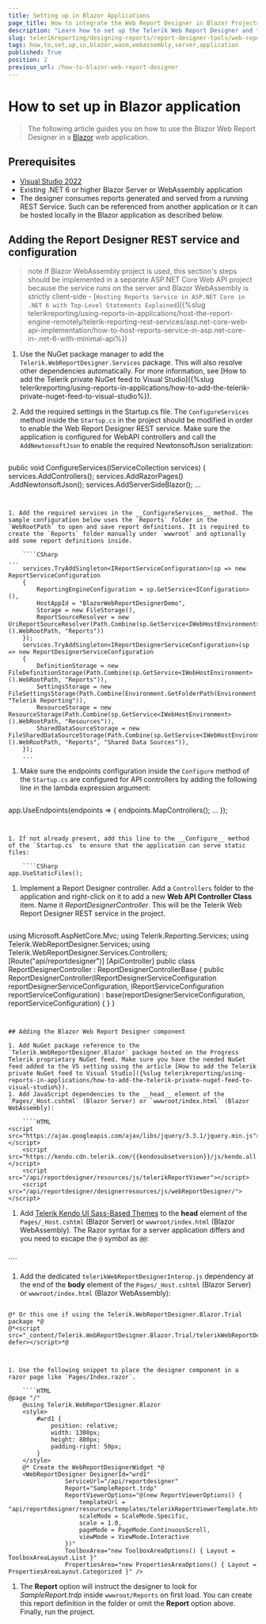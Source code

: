 ```yaml
---
title: Setting up in Blazor Applications
page_title: How to integrate the Web Report Designer in Blazor Projects
description: "Learn how to set up the Telerik Web Report Designer and the required REST Services in a Blazor application."
slug: telerikreporting/designing-reports/report-designer-tools/web-report-designer/how-to-set-up-in-blazor-application
tags: how,to,set,up,in,blazor,wasm,webassembly,server,application
published: True
position: 2
previous_url: /how-to-blazor-web-report-designer
---
```


# How to set up in Blazor application

> The following article guides you on how to use the Blazor Web Report Designer in a [Blazor](https://dotnet.microsoft.com/apps/aspnet/web-apps/blazor) web application.

## Prerequisites

* [Visual Studio 2022](https://www.visualstudio.com/vs/)
* Existing .NET 6 or higher Blazor Server or WebAssembly application
* The designer consumes reports generated and served from a running REST Service. Such can be referenced from another application or it can be hosted locally in the Blazor application as described below.

## Adding the Report Designer REST service and configuration

>note If Blazor WebAssembly project is used, this section's steps should be implemented in a separate ASP.NET Core Web API project because the service runs on the server and Blazor WebAssembly is strictly client-side - [`Hosting Reports Service in ASP.NET Core in .NET 6 with Top-Level Statements Explained`]({%slug telerikreporting/using-reports-in-applications/host-the-report-engine-remotely/telerik-reporting-rest-services/asp.net-core-web-api-implementation/how-to-host-reports-service-in-asp.net-core-in-.net-6-with-minimal-api%})

1. Use the NuGet package manager to add the `Telerik.WebReportDesigner.Services` package. This will also resolve other dependencies automatically. For more information, see [How to add the Telerik private NuGet feed to Visual Studio]({%slug telerikreporting/using-reports-in-applications/how-to-add-the-telerik-private-nuget-feed-to-visual-studio%}).
1. Add the required settings in the Startup.cs file. The `ConfigureServices` method inside the `Startup.cs` in the project should be modified in order to enable the Web Report Designer REST service. Make sure the application is configured for WebAPI controllers and call the `AddNewtonsoftJson` to enable the required NewtonsoftJson serialization:

	````CSharp
public void ConfigureServices(IServiceCollection services)
	{
		services.AddControllers();
		services.AddRazorPages()
		 .AddNewtonsoftJson();
		services.AddServerSideBlazor();
	 ...
````


1. Add the required services in the __ConfigureServices__ method. The sample configuration below uses the `Reports` folder in the `WebRootPath` to open and save report definitions. It is required to create the `Reports` folder manually under `wwwroot` and optionally add some report definitions inside.

	````CSharp
...
	services.TryAddSingleton<IReportServiceConfiguration>(sp => new ReportServiceConfiguration
	{
		ReportingEngineConfiguration = sp.GetService<IConfiguration>(),
		HostAppId = "BlazorWebReportDesignerDemo",
		Storage = new FileStorage(),
		ReportSourceResolver = new UriReportSourceResolver(Path.Combine(sp.GetService<IWebHostEnvironment>().WebRootPath, "Reports"))
	});
	services.TryAddSingleton<IReportDesignerServiceConfiguration>(sp => new ReportDesignerServiceConfiguration
	{
		DefinitionStorage = new FileDefinitionStorage(Path.Combine(sp.GetService<IWebHostEnvironment>().WebRootPath, "Reports")),
		SettingsStorage = new FileSettingsStorage(Path.Combine(Environment.GetFolderPath(Environment.SpecialFolder.ApplicationData), "Telerik Reporting")),
		ResourceStorage = new ResourceStorage(Path.Combine(sp.GetService<IWebHostEnvironment>().WebRootPath, "Resources")),
		SharedDataSourceStorage = new FileSharedDataSourceStorage(Path.Combine(sp.GetService<IWebHostEnvironment>().WebRootPath, "Reports", "Shared Data Sources")),
	});
	...
````


1. Make sure the endpoints configuration inside the `Configure` method of the `Startup.cs` are configured for API controllers by adding the following line in the lambda expression argument:

	````CSharp
app.UseEndpoints(endpoints =>
	{
		endpoints.MapControllers();
		...
	});
````


1. If not already present, add this line to the __Configure__ method of the `Startup.cs` to ensure that the application can serve static files: 

	````CSharp
app.UseStaticFiles();
````


1. Implement a Report Designer controller. Add a `Controllers` folder to the application and right-click on it to add a new __Web API Controller Class__ item. Name it *ReportDesignerController*. This will be the Telerik Web Report Designer REST service in the project.

	````CSharp
using Microsoft.AspNetCore.Mvc;
	using Telerik.Reporting.Services;
	using Telerik.WebReportDesigner.Services;
	using Telerik.WebReportDesigner.Services.Controllers;
	[Route("api/reportdesigner")]
	[ApiController]
	public class ReportDesignerController : ReportDesignerControllerBase
	{
		public ReportDesignerController(IReportDesignerServiceConfiguration reportDesignerServiceConfiguration, IReportServiceConfiguration reportServiceConfiguration)
			: base(reportDesignerServiceConfiguration, reportServiceConfiguration)
		{
		}
	}
````


## Adding the Blazor Web Report Designer component

1. Add NuGet package reference to the `Telerik.WebReportDesigner.Blazor` package hosted on the Progress Telerik proprietary NuGet feed. Make sure you have the needed NuGet feed added to the VS setting using the article [How to add the Telerik private NuGet feed to Visual Studio]({%slug telerikreporting/using-reports-in-applications/how-to-add-the-telerik-private-nuget-feed-to-visual-studio%}).
1. Add JavaScript dependencies to the __head__ element of the `Pages/_Host.cshtml` (Blazor Server) or `wwwroot/index.html` (Blazor WebAssembly):

	````HTML
<script src="https://ajax.googleapis.com/ajax/libs/jquery/3.3.1/jquery.min.js"></script>
	<script src="https://kendo.cdn.telerik.com/{{kendosubsetversion}}/js/kendo.all.min.js"></script>
	<script src="/api/reportdesigner/resources/js/telerikReportViewer"></script>
	<script src="/api/reportdesigner/designerresources/js/webReportDesigner/"></script>
````


1. Add [Telerik Kendo UI Sass-Based Themes](https://docs.telerik.com/kendo-ui/styles-and-layout/sass-themes) to the __head__ element of the `Pages/_Host.cshtml` (Blazor Server) or `wwwroot/index.html` (Blazor WebAssembly). The Razor syntax for a server application differs and you need to escape the `@` symbol as `@@`:

	````HTML
<link rel="stylesheet" href="https://unpkg.com/@progress/kendo-theme-default@latest/dist/all.css" />
````


1. Add the dedicated `telerikWebReportDesignerInterop.js` dependency at the end of the __body__ element of the `Pages/_Host.cshtml` (Blazor Server) or `wwwroot/index.html` (Blazor WebAssembly):

	````HTML
<script src="_content/Telerik.WebReportDesigner.Blazor/telerikWebReportDesignerInterop.js" defer></script>
	@* Or this one if using the Telerik.WebReportDesigner.Blazor.Trial package *@
	@*<script src="_content/Telerik.WebReportDesigner.Blazor.Trial/telerikWebReportDesignerInterop.js" defer></script>*@
````


1. Use the following snippet to place the designer component in a razor page like `Pages/Index.razor`.

	````HTML
@page "/"
	@using Telerik.WebReportDesigner.Blazor
	<style>
		#wrd1 {
			position: relative;
			width: 1300px;
			height: 880px;
			padding-right: 50px;
		}
	</style>
	@* Create the WebReportDesignerWidget *@
	<WebReportDesigner DesignerId="wrd1"
				ServiceUrl="/api/reportdesigner"
				Report="SampleReport.trdp"
				ReportViewerOptions="@(new ReportViewerOptions() {
					templateUrl = "api/reportdesigner/resources/templates/telerikReportViewerTemplate.html",
					scaleMode = ScaleMode.Specific,
					scale = 1.0,
					pageMode = PageMode.ContinuousScroll,
					viewMode = ViewMode.Interactive
				})"
				ToolboxArea="new ToolboxAreaOptions() { Layout = ToolboxAreaLayout.List }"
				PropertiesArea="new PropertiesAreaOptions() { Layout = PropertiesAreaLayout.Categorized }" />
````


1. The __Report__ option will instruct the designer to look for *SampleReport.trdp* inside `wwwroot/Reports` on first load. You can create this report definition in the folder or omit the __Report__ option above. Finally, run the project.
